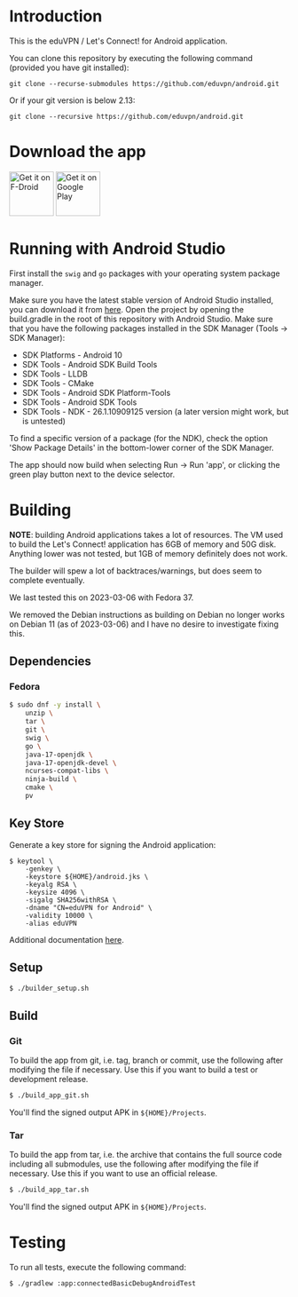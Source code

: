 # Introduction

This is the eduVPN / Let's Connect! for Android application.

You can clone this repository by executing the following command (provided you have git installed):
    
    git clone --recurse-submodules https://github.com/eduvpn/android.git

Or if your git version is below 2.13:

    git clone --recursive https://github.com/eduvpn/android.git

# Download the app

[<img src="https://fdroid.gitlab.io/artwork/badge/get-it-on.png"
     alt="Get it on F-Droid"
     height="80">](https://f-droid.org/packages/nl.eduvpn.app/)
[<img src="https://play.google.com/intl/en_us/badges/images/generic/en-play-badge.png"
     alt="Get it on Google Play"
     height="80">](https://play.google.com/store/apps/details?id=nl.eduvpn.app)

# Running with Android Studio

First install the `swig` and `go` packages with your operating system package manager.

Make sure you have the latest stable version of Android Studio installed, you can download it from [here](https://developer.android.com/studio).
Open the project by opening the build.gradle in the root of this repository with Android Studio.
Make sure that you have the following packages installed in the SDK Manager (Tools -> SDK Manager):
* SDK Platforms - Android 10
* SDK Tools - Android SDK Build Tools
* SDK Tools - LLDB
* SDK Tools - CMake
* SDK Tools - Android SDK Platform-Tools
* SDK Tools - Android SDK Tools
* SDK Tools - NDK - 26.1.10909125 version (a later version might work, but is untested)

To find a specific version of a package (for the NDK), check the option 'Show Package Details'
in the bottom-lower corner of the SDK Manager.

The app should now build when selecting Run -> Run 'app', or clicking the green play button next
to the device selector.

# Building

**NOTE**: building Android applications takes a lot of resources. The VM used
to build the Let's Connect! application has 6GB of memory and 50G disk. 
Anything lower was not tested, but 1GB of memory definitely does not work.

The builder will spew a lot of backtraces/warnings, but does seem to complete 
eventually.

We last tested this on 2023-03-06 with Fedora 37.

We removed the Debian instructions as building on Debian no longer works on 
Debian 11 (as of 2023-03-06) and I have no desire to investigate fixing this.

## Dependencies

### Fedora

```bash
$ sudo dnf -y install \
    unzip \
    tar \
    git \
    swig \
    go \
    java-17-openjdk \
    java-17-openjdk-devel \
    ncurses-compat-libs \
    ninja-build \
    cmake \
    pv
```

## Key Store

Generate a key store for signing the Android application:

    $ keytool \
        -genkey \
        -keystore ${HOME}/android.jks \
        -keyalg RSA \
        -keysize 4096 \
        -sigalg SHA256withRSA \
        -dname "CN=eduVPN for Android" \
        -validity 10000 \
        -alias eduVPN

Additional documentation 
[here](https://developer.android.com/studio/publish/app-signing#signing-manually).

## Setup

```bash
$ ./builder_setup.sh
```

## Build

### Git

To build the app from git, i.e. tag, branch or commit, use the following after 
modifying the file if necessary. Use this if you want to build a test or 
development release.

```bash
$ ./build_app_git.sh
```

You'll find the signed output APK in `${HOME}/Projects`.

### Tar

To build the app from tar, i.e. the archive that contains the full source code
including all submodules, use the following after modifying the file if 
necessary. Use this if you want to use an official release.

```bash
$ ./build_app_tar.sh
```

You'll find the signed output APK in `${HOME}/Projects`.

# Testing

To run all tests, execute the following command:

```bash
$ ./gradlew :app:connectedBasicDebugAndroidTest
```
